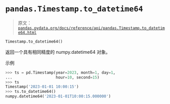 # `pandas.Timestamp.to_datetime64`

> 原文：[`pandas.pydata.org/docs/reference/api/pandas.Timestamp.to_datetime64.html`](https://pandas.pydata.org/docs/reference/api/pandas.Timestamp.to_datetime64.html)

```py
Timestamp.to_datetime64()
```

返回一个具有相同精度的 numpy.datetime64 对象。

示例

```py
>>> ts = pd.Timestamp(year=2023, month=1, day=1,
...                   hour=10, second=15)
>>> ts
Timestamp('2023-01-01 10:00:15')
>>> ts.to_datetime64()
numpy.datetime64('2023-01-01T10:00:15.000000') 
```
